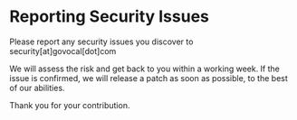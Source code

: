 # Reporting Security Issues

Please report any security issues you discover to security[at]govocal[dot]com

We will assess the risk and get back to you within a working week. If the issue is confirmed, we will release a patch as soon as possible, to the best of our abilities.

Thank you for your contribution.
